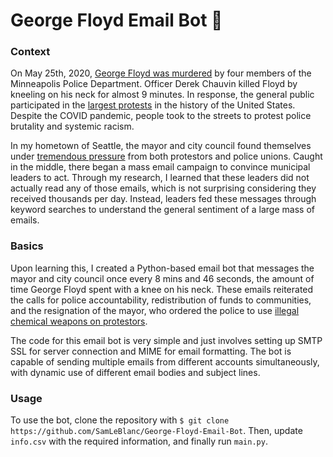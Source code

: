 # George Floyd Email Bot 🤖

### Context
On May 25th, 2020, [George Floyd was murdered](https://en.wikipedia.org/wiki/Murder_of_George_Floyd) by four members of the Minneapolis Police Department. Officer Derek Chauvin killed Floyd by kneeling on his neck for almost 9 minutes. In response, the general public participated in the [largest protests](https://en.wikipedia.org/wiki/2020%E2%80%932021_United_States_racial_unrest) in the history of the United States. Despite the COVID pandemic, people took to the streets to protest police brutality and systemic racism. 

In my hometown of Seattle, the mayor and city council found themselves under [tremendous pressure](https://www.forbes.com/sites/jackbrewster/2020/06/10/seattle-protesters-take-over-city-hall-demand-mayors-resignation/?sh=1c2b425b3caf) from both protestors and police unions. Caught in the middle, there began a mass email campaign to convince municipal leaders to act. Through my research, I learned that these leaders did not actually read any of those emails, which is not surprising considering they received thousands per day. Instead, leaders fed these messages through keyword searches to understand the general sentiment of a large mass of emails.

### Basics
Upon learning this, I created a Python-based email bot that messages the mayor and city council once every 8 mins and 46 seconds, the amount of time George Floyd spent with a knee on his neck. These emails reiterated the calls for police accountability, redistribution of funds to communities, and the resignation of the mayor, who ordered the police to use [illegal chemical weapons on protestors](https://www.forbes.com/sites/jemimamcevoy/2020/06/08/seattle-police-use-tear-gas-against-protestors-despite-city-ban/?sh=749f44e25b4b). 

The code for this email bot is very simple and just involves setting up SMTP SSL for server connection and MIME for email formatting. The bot is capable of sending multiple emails from different accounts simultaneously, with dynamic use of different email bodies and subject lines.

### Usage
To use the bot, clone the repository with `$ git clone https://github.com/SamLeBlanc/George-Floyd-Email-Bot`. Then, update `info.csv` with the required information, and finally run `main.py`.

